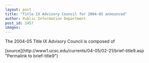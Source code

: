 ```yaml
---
layout: post
title: "Title IX Advisory Council for 2004-05 announced"
author: Public Information Department
post_id: 3457
images:
---
```


<a name="content" id="content"></a>
<p>
  The 2004-05 Title IX Advisory Council is composed of
</p>
[source](http://www1.ucsc.edu/currents/04-05/02-21/brief-title9.asp "Permalink to brief-title9")
